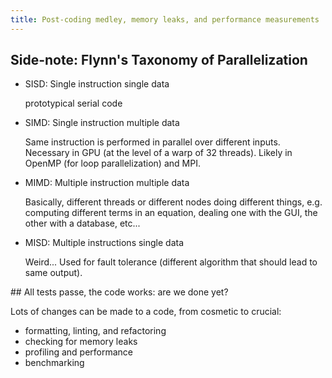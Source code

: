 ```yaml
---
title: Post-coding medley, memory leaks, and performance measurements
---
```


## Side-note: Flynn's Taxonomy of Parallelization

- SISD: Single instruction single data

  prototypical serial code

- SIMD: Single instruction multiple data

  Same instruction is performed in parallel over different inputs. Necessary
  in GPU (at the level of a warp of 32 threads). Likely in OpenMP
  (for loop parallelization) and MPI.

- MIMD: Multiple instruction multiple data

  Basically, different threads or different nodes doing different things, e.g.
  computing different terms in an equation, dealing one with the GUI, the other
  with a database, etc...

- MISD: Multiple instructions single data

  Weird... Used for fault tolerance (different algorithm that should lead to
  same output).

## All tests passe, the code works: are we done yet?

Lots of changes can be made to a code, from cosmetic to crucial:

- formatting, linting, and refactoring
- checking for memory leaks
- profiling and performance
- benchmarking
